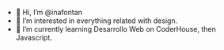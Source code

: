 - 👋 Hi, I’m @inafontan
- 👀 I’m interested in everything related with design.
- 🌱 I’m currently learning Desarrollo Web on CoderHouse, then Javascript. 

<!---
inafontan/inafontan is a ✨ special ✨ repository because its `README.md` (this file) appears on your GitHub profile.
You can click the Preview link to take a look at your changes.
--->
